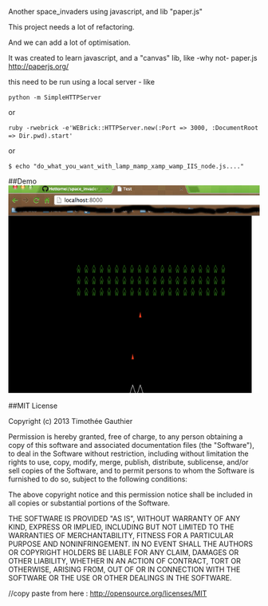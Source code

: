 Another space_invaders
using javascript, and lib "paper.js"

This project needs a lot of refactoring.

And we can add a lot of optimisation.

It was created to learn javascript, and a "canvas" lib, like -why not- paper.js http://paperjs.org/

this need to be run using a local server - like

```shell
python -m SimpleHTTPServer
```
or

```shell
ruby -rwebrick -e'WEBrick::HTTPServer.new(:Port => 3000, :DocumentRoot => Dir.pwd).start'
```

or
```shell
$ echo "do_what_you_want_with_lamp_mamp_xamp_wamp_IIS_node.js...."
```

##Demo
![demo](demo/demo.png)

##MIT License

Copyright (c) 2013 Timothée Gauthier

Permission is hereby granted, free of charge, to any person obtaining a copy
of this software and associated documentation files (the "Software"), to deal
in the Software without restriction, including without limitation the rights
to use, copy, modify, merge, publish, distribute, sublicense, and/or sell
copies of the Software, and to permit persons to whom the Software is
furnished to do so, subject to the following conditions:

The above copyright notice and this permission notice shall be included in
all copies or substantial portions of the Software.

THE SOFTWARE IS PROVIDED "AS IS", WITHOUT WARRANTY OF ANY KIND, EXPRESS OR
IMPLIED, INCLUDING BUT NOT LIMITED TO THE WARRANTIES OF MERCHANTABILITY,
FITNESS FOR A PARTICULAR PURPOSE AND NONINFRINGEMENT. IN NO EVENT SHALL THE
AUTHORS OR COPYRIGHT HOLDERS BE LIABLE FOR ANY CLAIM, DAMAGES OR OTHER
LIABILITY, WHETHER IN AN ACTION OF CONTRACT, TORT OR OTHERWISE, ARISING FROM,
OUT OF OR IN CONNECTION WITH THE SOFTWARE OR THE USE OR OTHER DEALINGS IN
THE SOFTWARE.

//copy paste from here : http://opensource.org/licenses/MIT
